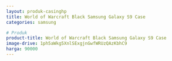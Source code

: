 ```yaml
---
layout: produk-casinghp
title: World of Warcraft Black Samsung Galaxy S9 Case
categories: samsung

# Produk
product-title: World of Warcraft Black Samsung Galaxy S9 Case
image-drive: 1ph5aWkg5XnlSExgjnGwfWRUzQAzKbhC9
harga: 90000
---
```

